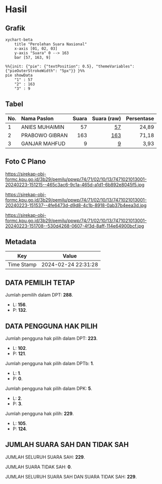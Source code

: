# Hasil

## Grafik

```mermaid
xychart-beta
    title "Perolehan Suara Nasional"
    x-axis [01, 02, 03]
    y-axis "Suara" 0 --> 163
    bar [57, 163, 9]
```

```mermaid
%%{init: {"pie": {"textPosition": 0.5}, "themeVariables": {"pieOuterStrokeWidth": "5px"}} }%%
pie showData
    "1" : 57
    "2" : 163
    "3" : 9
```

## Tabel

| No. | Nama Paslon    | Suara | Suara (raw) | Persentase |
|:--- |:-------------- | -----:| -----------:| ----------:|
| 1   | ANIES MUHAIMIN | 57    | [57][p-1]   | 24,89      |
| 2   | PRABOWO GIBRAN | 163   | [163][p-2]  | 71,18      |
| 3   | GANJAR MAHFUD  | 9     | [9][p-3]    | 3,93       |


[p-1]: https://github.com/gigit-pemilu/pemilu-2024/blob/main/pilpres/hitung-suara/sub/74-sulawesi-tenggara/sub/71-kota-kendari/sub/02-kendari/sub/1013-kendari-caddi/sub/001-tps/sub/paslon-1.txt
[p-2]: https://github.com/gigit-pemilu/pemilu-2024/blob/main/pilpres/hitung-suara/sub/74-sulawesi-tenggara/sub/71-kota-kendari/sub/02-kendari/sub/1013-kendari-caddi/sub/001-tps/sub/paslon-2.txt
[p-3]: https://github.com/gigit-pemilu/pemilu-2024/blob/main/pilpres/hitung-suara/sub/74-sulawesi-tenggara/sub/71-kota-kendari/sub/02-kendari/sub/1013-kendari-caddi/sub/001-tps/sub/paslon-3.txt

## Foto C Plano

https://sirekap-obj-formc.kpu.go.id/3b29/pemilu/ppwp/74/71/02/10/13/7471021013001-20240223-151215--465c3ac6-9c1a-465d-a1d1-6b892e8045f5.jpg

https://sirekap-obj-formc.kpu.go.id/3b29/pemilu/ppwp/74/71/02/10/13/7471021013001-20240223-151537--4fe6473d-d9d8-4c1b-8918-0ab37b4eea3d.jpg

https://sirekap-obj-formc.kpu.go.id/3b29/pemilu/ppwp/74/71/02/10/13/7471021013001-20240223-151708--530d4268-0607-4f3d-8aff-114e64900bcf.jpg


## Metadata

| Key        | Value               |
| ---------- | ------------------- |
| Time Stamp | 2024-02-24 22:31:28 |


## DATA PEMILIH TETAP

Jumlah pemilih dalam DPT: **288**.
 * L: **156**.
 * P: **132**.

## DATA PENGGUNA HAK PILIH

Jumlah pengguna hak pilih dalam DPT: **223**.
 * L: **102**.
 * P: **121**.

Jumlah pengguna hak pilih dalam DPTb: **1**.
 * L: **1**.
 * P: **0**.

Jumlah pengguna hak pilih dalam DPK: **5**.
 * L: **2**.
 * P: **3**.

Jumlah pengguna hak pilih: **229**.
 * L: **105**.
 * P: **124**.

## JUMLAH SUARA SAH DAN TIDAK SAH

JUMLAH SELURUH SUARA SAH: **229**.

JUMLAH SUARA TIDAK SAH: **0**.

JUMLAH SELURUH SUARA SAH DAN SUARA TIDAK SAH: **229**.



